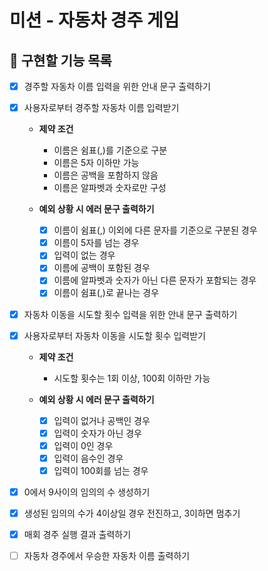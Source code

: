 # 미션 - 자동차 경주 게임

## 🎯 구현할 기능 목록
- [x] 경주할 자동차 이름 입력을 위한 안내 문구 출력하기

- [x] 사용자로부터 경주할 자동차 이름 입력받기
    - **제약 조건**
        - 이름은 쉼표(,)를 기준으로 구분
        - 이름은 5자 이하만 가능
        - 이름은 공백을 포함하지 않음
        - 이름은 알파벳과 숫자로만 구성

    - **예외 상황 시 에러 문구 출력하기**
        - [x] 이름이 쉼표(,) 이외에 다른 문자를 기준으로 구분된 경우
        - [x] 이름이 5자를 넘는 경우
        - [x] 입력이 없는 경우
        - [x] 이름에 공백이 포함된 경우
        - [x] 이름에 알파벳과 숫자가 아닌 다른 문자가 포함되는 경우
        - [x] 이름이 쉼표(,)로 끝나는 경우

- [x] 자동차 이동을 시도할 횟수 입력을 위한 안내 문구 출력하기

- [x] 사용자로부터 자동차 이동을 시도할 횟수 입력받기
    - **제약 조건**
        - 시도할 횟수는 1회 이상, 100회 이하만 가능

    - **예외 상황 시 에러 문구 출력하기**
        - [x] 입력이 없거나 공백인 경우
        - [x] 입력이 숫자가 아닌 경우
        - [x] 입력이 0인 경우
        - [x] 입력이 음수인 경우
        - [x] 입력이 100회를 넘는 경우

- [x] 0에서 9사이의 임의의 수 생성하기

- [x] 생성된 임의의 수가 4이상일 경우 전진하고, 3이하면 멈추기

- [x] 매회 경주 실행 결과 출력하기

- [ ] 자동차 경주에서 우승한 자동차 이름 출력하기
